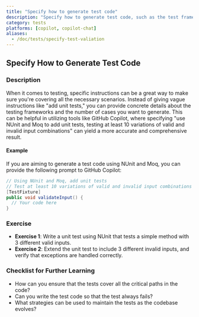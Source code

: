 ```yaml
---
title: "Specify how to generate test code"
description: "Specify how to generate test code, such as the test framework to use and the number of test cases to generate."
category: tests
platforms: [copilot, copilot-chat]
aliases:
  - /doc/tests/specify-test-valiation
---
```


## Specify How to Generate Test Code

### Description

When it comes to testing, specific instructions can be a great way to make sure you're covering all the necessary scenarios. Instead of giving vague instructions like "add unit tests," you can provide concrete details about the testing frameworks and the number of cases you want to generate. This can be helpful in utilizing tools like GitHub Copilot, where specifying "use NUnit and Moq to add unit tests, testing at least 10 variations of valid and invalid input combinations" can yield a more accurate and comprehensive result.

#### Example

If you are aiming to generate a test code using NUnit and Moq, you can provide the following prompt to GitHub Copilot:

```C#
// Using NUnit and Moq, add unit tests
// Test at least 10 variations of valid and invalid input combinations
[TestFixture]
public void validateInput() {
  // Your code here
}
```

### Exercise

- **Exercise 1**: Write a unit test using NUnit that tests a simple method with 3 different valid inputs.
- **Exercise 2**: Extend the unit test to include 3 different invalid inputs, and verify that exceptions are handled correctly.

### Checklist for Further Learning

- How can you ensure that the tests cover all the critical paths in the code?
- Can you write the test code so that the test always fails?
- What strategies can be used to maintain the tests as the codebase evolves?
